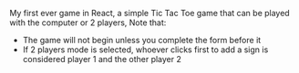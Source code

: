 My first ever game in React, a simple Tic Tac Toe game that can be played with the computer or 2 players,
Note that:
- The game will not begin unless you complete the form before it
- If 2 players mode is selected, whoever clicks first to add a sign is considered player 1 and the other player 2
